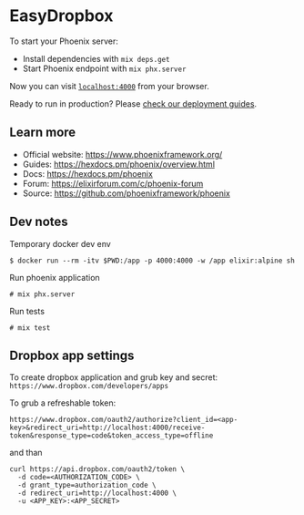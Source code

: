 # EasyDropbox

To start your Phoenix server:

  * Install dependencies with `mix deps.get`
  * Start Phoenix endpoint with `mix phx.server`

Now you can visit [`localhost:4000`](http://localhost:4000) from your browser.

Ready to run in production? Please [check our deployment guides](https://hexdocs.pm/phoenix/deployment.html).

## Learn more

  * Official website: https://www.phoenixframework.org/
  * Guides: https://hexdocs.pm/phoenix/overview.html
  * Docs: https://hexdocs.pm/phoenix
  * Forum: https://elixirforum.com/c/phoenix-forum
  * Source: https://github.com/phoenixframework/phoenix

## Dev notes

Temporary docker dev env

```
$ docker run --rm -itv $PWD:/app -p 4000:4000 -w /app elixir:alpine sh
```

Run phoenix application

```
# mix phx.server
```

Run tests

```
# mix test
```

## Dropbox app settings

To create dropbox application and grub key and secret: `https://www.dropbox.com/developers/apps`

To grub a refreshable token:

`https://www.dropbox.com/oauth2/authorize?client_id=<app-key>&redirect_uri=http://localhost:4000/receive-token&response_type=code&token_access_type=offline`

and than

```
curl https://api.dropbox.com/oauth2/token \
  -d code=<AUTHORIZATION_CODE> \
  -d grant_type=authorization_code \
  -d redirect_uri=http://localhost:4000 \
  -u <APP_KEY>:<APP_SECRET>
```
